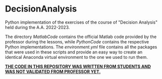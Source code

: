 # DecisionAnalysis

Python implementation of the exercises of the course of "Decision Analysis" held during the A.A. 2022-2023.

The directory *MatlabCode* contains the official Matlab code provided by the professor during the lessons, while *PythonCode* contains the respective Python implementations. The *environment.yml* file contains all the packages that were used in these scripts and provide an easy way to create an identical Anaconda virtual environment to the one we used to run them.

**<ins>THE CODE IN THIS REPOSITORY WAS WRITTEN FROM STUDENTS AND WAS NOT VALIDATED FROM PROFESSOR YET.</ins>**
